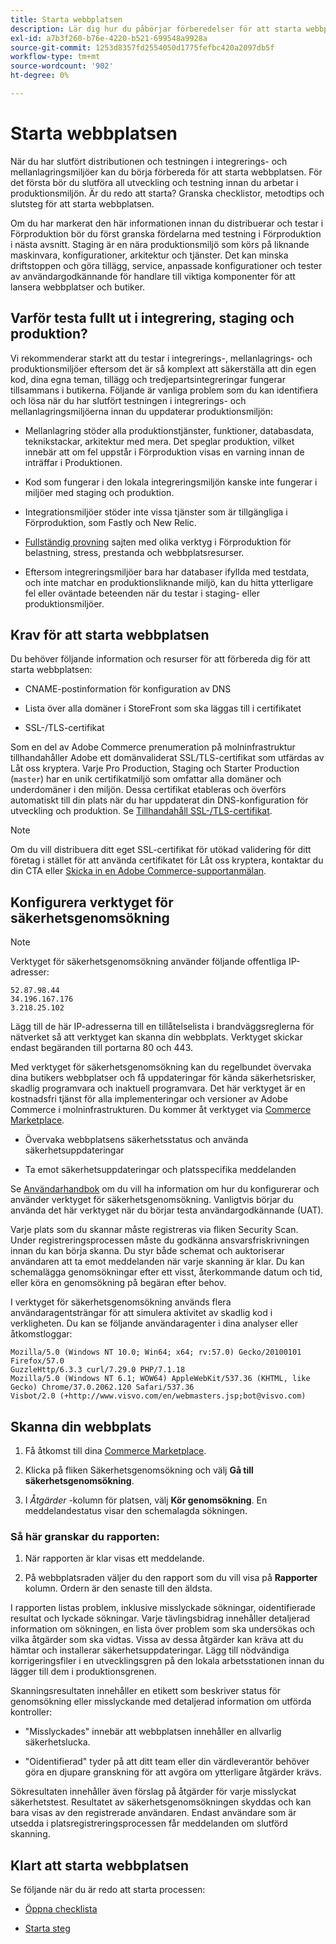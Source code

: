 ```yaml
---
title: Starta webbplatsen
description: Lär dig hur du påbörjar förberedelser för att starta webbplatsen.
exl-id: a7b3f260-b76e-4220-b521-699548a9928a
source-git-commit: 1253d8357fd2554050d1775fefbc420a2097db5f
workflow-type: tm+mt
source-wordcount: '902'
ht-degree: 0%

---
```


# Starta webbplatsen

När du har slutfört distributionen och testningen i integrerings- och mellanlagringsmiljöer kan du börja förbereda för att starta webbplatsen. För det första bör du slutföra all utveckling och testning innan du arbetar i produktionsmiljön. Är du redo att starta? Granska checklistor, metodtips och slutsteg för att starta webbplatsen.

Om du har markerat den här informationen innan du distribuerar och testar i Förproduktion bör du först granska fördelarna med testning i Förproduktion i nästa avsnitt. Staging är en nära produktionsmiljö som körs på liknande maskinvara, konfigurationer, arkitektur och tjänster. Det kan minska driftstoppen och göra tillägg, service, anpassade konfigurationer och tester av användargodkännande för handlare till viktiga komponenter för att lansera webbplatser och butiker.

## Varför testa fullt ut i integrering, staging och produktion?

Vi rekommenderar starkt att du testar i integrerings-, mellanlagrings- och produktionsmiljöer eftersom det är så komplext att säkerställa att din egen kod, dina egna teman, tillägg och tredjepartsintegreringar fungerar tillsammans i butikerna. Följande är vanliga problem som du kan identifiera och lösa när du har slutfört testningen i integrerings- och mellanlagringsmiljöerna innan du uppdaterar produktionsmiljön:

- Mellanlagring stöder alla produktionstjänster, funktioner, databasdata, teknikstackar, arkitektur med mera. Det speglar produktion, vilket innebär att om fel uppstår i Förproduktion visas en varning innan de inträffar i Produktionen.

- Kod som fungerar i den lokala integreringsmiljön kanske inte fungerar i miljöer med staging och produktion.

- Integrationsmiljöer stöder inte vissa tjänster som är tillgängliga i Förproduktion, som Fastly och New Relic.

- [Fullständig provning](../test/guidance.md) sajten med olika verktyg i Förproduktion för belastning, stress, prestanda och webbplatsresurser.

- Eftersom integreringsmiljöer bara har databaser ifyllda med testdata, och inte matchar en produktionsliknande miljö, kan du hitta ytterligare fel eller oväntade beteenden när du testar i staging- eller produktionsmiljöer.

## Krav för att starta webbplatsen

Du behöver följande information och resurser för att förbereda dig för att starta webbplatsen:

- CNAME-postinformation för konfiguration av DNS

- Lista över alla domäner i StoreFront som ska läggas till i certifikatet

- SSL-/TLS-certifikat

Som en del av Adobe Commerce prenumeration på molninfrastruktur tillhandahåller Adobe ett domänvaliderat SSL/TLS-certifikat som utfärdas av Låt oss kryptera. Varje Pro Production, Staging och Starter Production (`master`) har en unik certifikatmiljö som omfattar alla domäner och underdomäner i den miljön. Dessa certifikat etableras och överförs automatiskt till din plats när du har uppdaterat din DNS-konfiguration för utveckling och produktion. Se [Tillhandahåll SSL-/TLS-certifikat](../cdn/fastly-configuration.md#provision-ssltls-certificates).

>[!NOTE]
>
>Om du vill distribuera ditt eget SSL-certifikat för utökad validering för ditt företag i stället för att använda certifikatet för Låt oss kryptera, kontaktar du din CTA eller [Skicka in en Adobe Commerce-supportanmälan](https://experienceleague.adobe.com/docs/commerce-knowledge-base/kb/help-center-guide/magento-help-center-user-guide.html#submit-ticket).

## Konfigurera verktyget för säkerhetsgenomsökning

>[!NOTE]
>
>Verktyget för säkerhetsgenomsökning använder följande offentliga IP-adresser:
>
>```text
>52.87.98.44
>34.196.167.176
>3.218.25.102
>```
>
>Lägg till de här IP-adresserna till en tillåtelselista i brandväggsreglerna för nätverket så att verktyget kan skanna din webbplats. Verktyget skickar endast begäranden till portarna 80 och 443.

Med verktyget för säkerhetsgenomsökning kan du regelbundet övervaka dina butikers webbplatser och få uppdateringar för kända säkerhetsrisker, skadlig programvara och inaktuell programvara. Det här verktyget är en kostnadsfri tjänst för alla implementeringar och versioner av Adobe Commerce i molninfrastrukturen. Du kommer åt verktyget via [Commerce Marketplace](https://account.magento.com/customer/account/login).

- Övervaka webbplatsens säkerhetsstatus och använda säkerhetsuppdateringar

- Ta emot säkerhetsuppdateringar och platsspecifika meddelanden

Se [Användarhandbok](https://docs.magento.com/user-guide/magento/security-scan.html) om du vill ha information om hur du konfigurerar och använder verktyget för säkerhetsgenomsökning. Vanligtvis börjar du använda det här verktyget när du börjar testa användargodkännande (UAT).

Varje plats som du skannar måste registreras via fliken Security Scan. Under registreringsprocessen måste du godkänna ansvarsfriskrivningen innan du kan börja skanna. Du styr både schemat och auktoriserar användaren att ta emot meddelanden när varje skanning är klar. Du kan schemalägga genomsökningar efter ett visst, återkommande datum och tid, eller köra en genomsökning på begäran efter behov.

I verktyget för säkerhetsgenomsökning används flera användaragentsträngar för att simulera aktivitet av skadlig kod i verkligheten. Du kan se följande användaragenter i dina analyser eller åtkomstloggar:

```text
Mozilla/5.0 (Windows NT 10.0; Win64; x64; rv:57.0) Gecko/20100101 Firefox/57.0
GuzzleHttp/6.3.3 curl/7.29.0 PHP/7.1.18
Mozilla/5.0 (Windows NT 6.1; WOW64) AppleWebKit/537.36 (KHTML, like Gecko) Chrome/37.0.2062.120 Safari/537.36
Visbot/2.0 (+http://www.visvo.com/en/webmasters.jsp;bot@visvo.com)
```

## Skanna din webbplats

1. Få åtkomst till dina [Commerce Marketplace](https://account.magento.com/customer/account/login).

1. Klicka på fliken Säkerhetsgenomsökning och välj **Gå till säkerhetsgenomsökning**.

1. I _Åtgärder_ -kolumn för platsen, välj **Kör genomsökning**. En meddelandestatus visar den schemalagda sökningen.

### Så här granskar du rapporten:

1. När rapporten är klar visas ett meddelande.

1. På webbplatsraden väljer du den rapport som du vill visa på **Rapporter** kolumn. Ordern är den senaste till den äldsta.

I rapporten listas problem, inklusive misslyckade sökningar, oidentifierade resultat och lyckade sökningar. Varje tävlingsbidrag innehåller detaljerad information om sökningen, en lista över problem som ska undersökas och vilka åtgärder som ska vidtas. Vissa av dessa åtgärder kan kräva att du hämtar och installerar säkerhetsuppdateringar. Lägg till nödvändiga korrigeringsfiler i en utvecklingsgren på den lokala arbetsstationen innan du lägger till dem i produktionsgrenen.

Skanningsresultaten innehåller en etikett som beskriver status för genomsökning eller misslyckande med detaljerad information om utförda kontroller:

- &quot;Misslyckades&quot; innebär att webbplatsen innehåller en allvarlig säkerhetslucka.

- &quot;Oidentifierad&quot; tyder på att ditt team eller din värdleverantör behöver göra en djupare granskning för att avgöra om ytterligare åtgärder krävs.

Sökresultaten innehåller även förslag på åtgärder för varje misslyckat säkerhetstest. Resultatet av säkerhetsgenomsökningen skyddas och kan bara visas av den registrerade användaren. Endast användare som är utsedda i platsregistreringsprocessen får meddelanden om slutförd skanning.

## Klart att starta webbplatsen

Se följande när du är redo att starta processen:

- [Öppna checklista](checklist.md)

- [Starta steg](steps.md)
